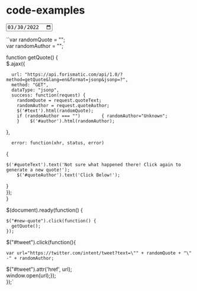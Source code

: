 # code-examples

<input type="date" name="myInput" value="2022-03-30">

\`\`var randomQuote = "";  
var randomAuthor = "";

function getQuote() {  
  $.ajax({

```
  url: "https://api.forismatic.com/api/1.0/?method=getQuote&lang=en&format=jsonp&jsonp=?",
  method: "GET",
  dataType: "jsonp",
  success: function(request) {
    randomQuote = request.quoteText;
    randomAuthor = request.quoteAuthor;
    $('#text').html(randomQuote);
    if (randomAuthor === "")        { randomAuthor="Unknown";
    }    $('#author').html(randomAuthor);
```

 },

```
  error: function(xhr, status, error) 
```

{

```
$('#quoteText').text('Not sure what happened there! Click again to generate a new quote!');
    $('#quoteAuthor').text('Click Below!');
```

}  
  });  
}

  

$(document).ready(function() {

```
$("#new-quote").click(function() {
  getQuote();
});
```

   $("#tweet").click(function(){

```
var url="https://twitter.com/intent/tweet?text=\"" + randomQuote + "\" -" + randomAuthor;
```

$("#tweet").attr('href', url);  
window.open(url);});  
  });\`
